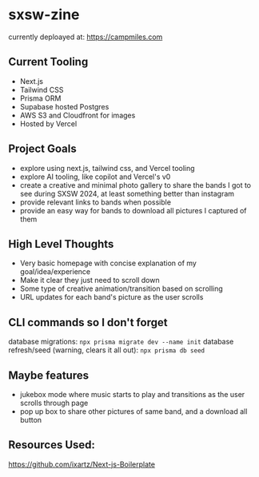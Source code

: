 # sxsw-zine

currently deploayed at: https://campmiles.com

## Current Tooling
- Next.js
- Tailwind CSS
- Prisma ORM
- Supabase hosted Postgres
- AWS S3 and Cloudfront for images
- Hosted by Vercel

## Project Goals
- explore using next.js, tailwind css, and Vercel tooling
- explore AI tooling, like copilot and Vercel's v0
- create a creative and minimal photo gallery to share the bands I got to see during SXSW 2024, at least something better than instagram
- provide relevant links to bands when possible
- provide an easy way for bands to download all pictures I captured of them

## High Level Thoughts
- Very basic homepage with concise explanation of my goal/idea/experience
- Make it clear they just need to scroll down
- Some type of creative animation/transition based on scrolling
- URL updates for each band's picture as the user scrolls

## CLI commands so I don't forget
database migrations: `npx prisma migrate dev --name init`
database refresh/seed (warning, clears it all out): `npx prisma db seed`

## Maybe features
- jukebox mode where music starts to play and transitions as the user scrolls through page
- pop up box to share other pictures of same band, and a download all button

## Resources Used:
https://github.com/ixartz/Next-js-Boilerplate


